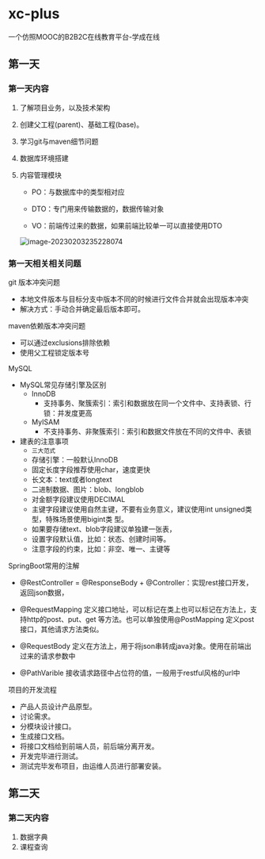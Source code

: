 # xc-plus
一个仿照MOOC的B2B2C在线教育平台-学成在线

## 第一天

### 第一天内容

1. 了解项目业务，以及技术架构

2. 创建父工程(parent)、基础工程(base)。

3. 学习git与maven细节问题

4. 数据库环境搭建 

5. 内容管理模块
   
    - PO：与数据库中的类型相对应
    
    - DTO：专门用来传输数据的，数据传输对象
    - VO：前端传过来的数据，如果前端比较单一可以直接使用DTO
    
    ![image-20230203235228074](https://qnyun.linshiyou.cn/images/image-20230203235228074.png)

### 第一天相关相关问题

git 版本冲突问题
- 本地文件版本与目标分支中版本不同的时候进行文件合并就会出现版本冲突
- 解决方式：手动合并确定最后版本即可。

maven依赖版本冲突问题
- 可以通过exclusions排除依赖
- 使用父工程锁定版本号<dependencyManagement>

MySQL
- MySQL常见存储引擎及区别
  - InnoDB
    - 支持事务、聚簇索引：索引和数据放在同一个文件中、支持表锁、行锁：并发度更高
  - MyISAM 
    - 不支持事务、非聚簇索引：索引和数据文件放在不同的文件中、表锁
- 建表的注意事项
  - `三大范式`
  - 存储引擎：一般默认InnoDB
  - 固定长度字段推荐使用char，速度更快
  - 长文本：text或者longtext
  - 二进制数据、图片：blob、longblob
  - 对金额字段建议使用DECIMAL
  - 主键字段建议使用自然主键，不要有业务意义，建议使用int unsigned类型，特殊场景使用bigint类
    型。
  - 如果要存储text、blob字段建议单独建一张表，
  - 设置字段默认值，比如：状态、创建时间等。
  - 注意字段的约束，比如：非空、唯一、主键等

SpringBoot常用的注解

- @RestController = @ResponseBody + @Controller：实现rest接口开发，返回json数据，

- @RequestMapping 定义接口地址，可以标记在类上也可以标记在方法上，支持http的post、put、get
  等方法。也可以单独使用@PostMapping 定义post接口，其他请求方法类似。

- @RequestBody 定义在方法上，用于将json串转成java对象。使用在前端出过来的请求参数中

- @PathVarible 接收请求路径中占位符的值，一般用于restful风格的url中

  

项目的开发流程

- 产品人员设计产品原型。
- 讨论需求。
- 分模块设计接口。
- 生成接口文档。
- 将接口文档给到前端人员，前后端分离开发。
- 开发完毕进行测试。
- 测试完毕发布项目，由运维人员进行部署安装。



## 第二天

### 第二天内容

1. 数据字典
2. 课程查询